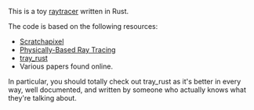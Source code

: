 This is a toy [raytracer](https://en.wikipedia.org/wiki/Ray_tracing_(graphics)) written in Rust.

The code is based on the following resources:
* [Scratchapixel](http://www.scratchapixel.com)
* [Physically-Based Ray Tracing](http://www.pbrt.org)
* [tray_rust](http://github.com/TwinkleBear/tray_rust)
* Various papers found online.

In particular, you should totally check out tray_rust as it's better in every
way, well documented, and written by someone who actually knows what they're
talking about.

